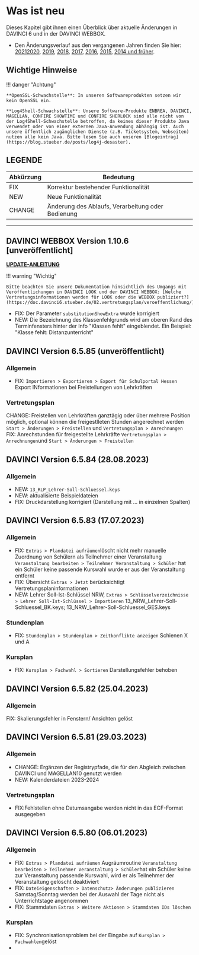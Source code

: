 # Was ist neu

Dieses Kapitel gibt ihnen einen Überblick über aktuelle Änderungen in DAVINCI 6 und in der DAVINCI WEBBOX.

* Den Änderungsverlauf aus den vergangenen Jahren finden Sie hier: [2021](changelog-2021.md)[2020](changelog-2020.md), [2019](changelog-2019.md), [2018](changelog-2018.md), [2017](changelog-2017.md),  [2016](changelog-2016.md), [2015](changelog-2015.md), [2014 und früher](changelog-archive.md).

## Wichtige Hinweise

!!! danger "Achtung"

    **OpenSSL-Schwachstelle**: In unseren Softwareprodukten setzen wir kein OpenSSL ein.

    **Log4Shell-Schwachstelle**: Unsere Software-Produkte ENBREA, DAVINCI, MAGELLAN, CONFIRE SHOWTIME und CONFIRE SHERLOCK sind alle nicht von der Log4Shell-Schwachstelle betroffen, da keines dieser Produkte Java verwendet oder von einer externen Java-Anwendung abhängig ist. Auch unsere öffentlich zugänglichen Dienste (z.B. Ticketsystem, Webseiten) nutzen alle kein Java. Bitte lesen Sie auch unseren [Blogeintrag](https://blog.stueber.de/posts/log4j-desaster).

## LEGENDE

Abkürzung  |  Bedeutung
---------- | ----------
FIX |  Korrektur bestehender Funktionalität
NEW |  Neue Funktionalität  
CHANGE|  Änderung des Ablaufs, Verarbeitung oder Bedienung

---
## DAVINCI WEBBOX Version 1.10.6 \[unveröffentlicht\]

[**UPDATE-ANLEITUNG**](https://doc.davinci6.stueber.de/09.infoserver/update/)

!!! warning "Wichtig"

    Bitte beachten Sie unsere Dokumentation hinsichtlich des Umgangs mit Veröffentlichungen in DAVINCI LOOK und der DAVINCI WEBBOX: [Welche Vertretungsinformationen werden für LOOK oder die WEBBOX publiziert?](https://doc.davinci6.stueber.de/02.vertretungsplan/veroeffentlichung/)

* FIX: Der Parameter `substitutionShowExtra` wurde korrigiert
* NEW: Die Bezeichnung des Klassenfehlgrunds wird am oberen Rand des Terminfensters hinter der Info "Klassen fehlt" eingeblendet. Ein Beispiel: "Klasse fehlt: Distanzunterricht"

## DAVINCI Version 6.5.85 (unveröffentlicht)

### Allgemein

* FIX: `Importieren > Exportieren > Export für Schulportal Hessen` Export INformationen bei Freistellungen von Lehrkräften

### Vertretungsplan

CHANGE: Freistellen von Lehrkräften ganztägig oder über mehrere Position möglich, optional können die freigestlleten Stunden angerechnet werden `Start > Änderungen > Freistellen` und `Vertretungsplan > Anrechnungen`
FIX: Anrechstunden für freigestellte Lehrkräfte `Vertretungsplan > Anrechnungen`und `Start > Änderungen > Freistellen`


## DAVINCI Version 6.5.84 (28.08.2023)

### Allgemein

* NEW: `13_RLP_Lehrer-Soll-Schluessel.keys`
* NEW: aktualisierte Beispieldateien
* FIX: Druckdarstellung korrigiert (Darstellung mit ... in einzelnen Spalten)
  
## DAVINCI Version 6.5.83 (17.07.2023)

### Allgemein

* FIX: `Extras > Plandatei aufräumen`löscht nicht mehr manuelle Zuordnung von Schülern als Teilnehmer einer Veranstaltung `Veranstaltung bearbeiten > Teilnehmer Veranstaltung > Schüler` hat ein Schüler keine passende Kurswahl wurde er aus der Veranstaltung entfernt
* FIX: Übersicht `Extras > Jetzt` berücksichtigt Vertretungsplaninformationen
* NEW: Lehrer Soll-Ist-Schlüssel NRW, `Extras > Schlüsselverzeichnisse > Lehrer Soll-Ist-Schlüssel > Importieren` 13_NRW_Lehrer-Soll-Schluessel_BK.keys; 13_NRW_Lehrer-Soll-Schluessel_GES.keys

### Stundenplan

* FIX: `Stundenplan > Stundenplan > Zeitkonflikte anzeigen` Schienen X und A 
   
### Kursplan

* FIX: `Kursplan > Fachwahl > Sortieren` Darstellungsfehler behoben

## DAVINCI Version 6.5.82 (25.04.2023)

### Allgemein

FIX: Skalierungsfehler in Fenstern/ Ansichten gelöst

## DAVINCI Version 6.5.81 (29.03.2023)

### Allgemein

* CHANGE: Ergänzen der Registrypfade, die für den Abgleich zwischen DAVINCI und MAGELLAN10 genutzt werden
* NEW: Kalenderdateien 2023-2024

### Vertretungsplan

* FIX:Fehlstellen ohne Datumsangabe werden nicht in das ECF-Format ausgegeben 

## DAVINCI Version 6.5.80 (06.01.2023)

### Allgemein

* FIX: `Extras > Plandatei aufräumen` Augräumroutine `Veranstaltung bearbeiten > Teilnehmer Veranstaltung > Schüler`hat ein Schüler keine zur Veranstaltung passende Kurswahl, wird er als Teilnehmer der Veranstaltung gelöscht deaktiviert 
* FIX: `Dateieigenschaften > Datenschutz> Änderungen publizieren` Samstag/Sonntag werden bei der Auswahl der Tage nicht als Unterrichtstage angenommen
* FIX: Stammdaten `Extras > Weitere Aktionen > Stammdaten IDs löschen`

### Kursplan

* FIX: Synchronisationsproblem bei der Eingabe auf `Kursplan > Fachwahlen`gelöst
* 


